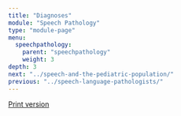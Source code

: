 ```yaml
---
title: "Diagnoses"
module: "Speech Pathology"
type: "module-page"
menu:
  speechpathology:
    parent: "speechpathology"
    weight: 3
depth: 3
next: "../speech-and-the-pediatric-population/"
previous: "../speech-language-pathologists/"
---
```

<div class="pageblock print_chart"><a href="https://www1.columbia.edu/sec/ccnmtl/remote/static/match/pdf/slpchart03.pdf" target="_blank">Print version</a>
</div>